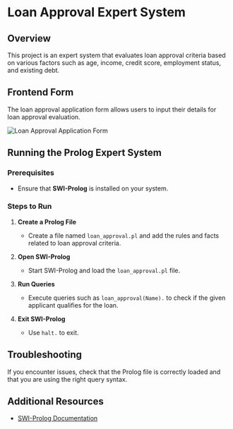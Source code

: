 # Loan Approval Expert System

## Overview
This project is an expert system that evaluates loan approval criteria based on various factors such as age, income, credit score, employment status, and existing debt.

## Frontend Form
The loan approval application form allows users to input their details for loan approval evaluation.

![Loan Approval Application Form](https://i.imghippo.com/files/RgfDs1729501978.png)

## Running the Prolog Expert System

### Prerequisites
- Ensure that **SWI-Prolog** is installed on your system.

### Steps to Run

1. **Create a Prolog File**
   - Create a file named `loan_approval.pl` and add the rules and facts related to loan approval criteria.

2. **Open SWI-Prolog**
   - Start SWI-Prolog and load the `loan_approval.pl` file.

3. **Run Queries**
   - Execute queries such as `loan_approval(Name).` to check if the given applicant qualifies for the loan.

4. **Exit SWI-Prolog**
   - Use `halt.` to exit.

## Troubleshooting
If you encounter issues, check that the Prolog file is correctly loaded and that you are using the right query syntax.

## Additional Resources
- [SWI-Prolog Documentation](https://www.swi-prolog.org/pldoc/doc_for?object=manual)

